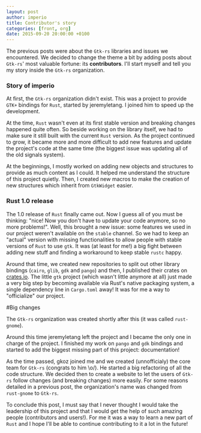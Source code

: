 ```yaml
---
layout: post
author: imperio
title: Contributor's story
categories: [front, org]
date: 2015-09-20 20:00:00 +0100
---
```


The previous posts were about the `Gtk-rs` libraries and issues we encountered. We decided to change the theme a bit by adding posts about `Gtk-rs`' most valuable fortune: its __contributors__. I'll start myself and tell you my story inside the `Gtk-rs` organization.

### Story of imperio

At first, the `Gtk-rs` organization didn't exist. This was a project to provide `GTK+` bindings for `Rust`, started by jeremyletang. I joined him to speed up the development.

At the time, `Rust` wasn't even at its first stable version and breaking changes happened quite often. So beside working on the library itself, we had to make sure it still built with the current `Rust` version. As the project continued to grow, it became more and more difficult to add new features and update the project's code at the same time (the biggest issue was updating all of the old signals system).

At the beginnings, I mostly worked on adding new objects and structures to provide as much content as I could. It helped me understand the structure of this project quietly. Then, I created new macros to make the creation of new structures which inherit from `GtkWidget` easier.

### Rust 1.0 release

The 1.0 release of `Rust` finally came out. Now I guess all of you must be thinking: "nice! Now you don't have to update your code anymore, so no more problems!". Well, this brought a new issue: some features we used in our project weren't available on the `stable` channel. So we had to keep an "actual" version with missing functionalities to allow people with stable versions of `Rust` to use `gtk`. It was (at least for me!) a big fight between adding new stuff and finding a workaround to keep stable `rustc` happy.

Around that time, we created new repositories to split out other library bindings (`cairo`, `glib`, `gdk` and `pango`) and then, I published their crates on [crates.io](https://crates.io/keywords/gtk-rs). The little `gtk` project (which wasn't little anymore at all) just made a very big step by becoming available via Rust's native packaging system, a single dependency line in `Cargo.toml` away! It was for me a way to "officialize" our project.

#Big changes

The `Gtk-rs` organization was created shortly after this (it was called `rust-gnome`).

Around this time jeremyletang left the project and I became the only one in charge of the project. I finished my work on `pango` and `gdk` bindings and started to add the biggest missing part of this project: documentation!

As the time passed, gkoz joined me and we created (unnofficialy) the core team for `Gtk-rs` (congrats to him \o/). He started a big refactoring of all the code structure. We decided then to create a website to let the users of `Gtk-rs` follow changes (and breaking changes) more easily. For some reasons detailed in a previous post, the organization's name was changed from `rust-gnome` to `Gtk-rs`.

To conclude this post, I must say that I never thought I would take the leadership of this project and that I would get the help of such amazing people (contributors and users!). For me it was a way to learn a new part of `Rust` and I hope I'll be able to continue contributing to it a lot in the future!
